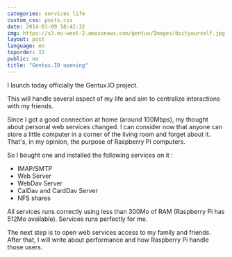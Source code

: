 ```yaml
---
categories: services life
custom_css: posts.css
date: 2014-01-09 18:42:32
img: https://s3.eu-west-2.amazonaws.com/gentux/Images/doityourself.jpg
layout: post
language: en
toporder: 22
public: no
title: "Gentux.IO opening"
---
```


I launch today officially the Gentux.IO project.

This will handle several aspect of my life and aim to centralize interactions with my friends.

Since I got a good connection at home (around 100Mbps), my thought about personal web services changed. I can consider
now that anyone can store a little computer in a corner of the living room and forget about it. That's, in my opinion,
the purpose of Raspberry Pi computers.

So I bought one and installed the following services on it :

* IMAP/SMTP
* Web Server
* WebDav Server
* CalDav and CardDav Server
* NFS shares

All services runs correctly using less than 300Mo of RAM (Raspberry Pi has 512Mo available). Services runs perfectly for
me.

The next step is to open web services access to my family and friends. After that, I will write about performance and how
Raspberry Pi handle those users.
